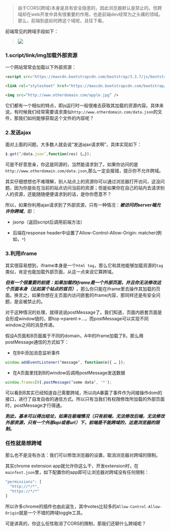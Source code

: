 >由于CORS(跨域)本身是具有安全隐患的，因此浏览器默认是禁止的。但跨域却在web开发中具有很重要的作用，也是前端dev经常为之头痛的领域。那么，前端到底如何跨这个域呢，且往下看。

前端常见的跨域手段如下：

> ![](http://upload-images.jianshu.io/upload_images/574093-8976ee9fb82e7e1a.jpg?imageMogr2/auto-orient/strip%7CimageView2/2/w/1240)

### 1.script/link/img加载外部资源

一个网站常常会加载以下外部资源：

```html
<script src="https://maxcdn.bootstrapcdn.com/bootstrap/3.3.7/js/bootstrap.min.js"></script>

<link rel="stylesheet" href="https://maxcdn.bootstrapcdn.com/bootstrap/3.3.7/css/bootstrap.min.css">

<img src=“http://www.otherdomain.com/apple.jpg” />
```

它们都有一个相似的特点，即js运行时一般很难去获取其加载的资源内容。具体来说，有时候我们经常需要请求类似`http://www.otherdomain.com/data.json`的文件，那我们如何能够获取这个文件的内容呢？

### 2.发送ajax

面对上面的问题，大多数人就会说“发送ajax请求啊”，具体实现如下：

```js
$.get(‘/data.json’,function(res) {…});
```

可是不好意思亲，你这是同源的，当然能请求到了。如果你访问的是`http://www.otherdomain.com/data.json`,那么一定会报错，提示你不允许跨域。

其实仔细想想也不难理解，别人站点上的资源你可以通过浏览器打开访问，这没问题，因为你是处在当前的站点访问当前的资源；但是如果你在自己的站内去请求别人的资源，还能随随便便请求到的话，是你你愿意不？

所以，如果你利用ajax请求到了外部资源，只有一种情况：***被访问的server端允许你跨域***，即：

* jsonp（返回script后调用前端方法） 

* 后端在response header中设置了Allow-Control-Allow-Origin: matcher(例如，`*`)

### 3.利用iframe

其实很容易想到，iframe本身是一个`html tag`，那么它和其他能够加载资源的`tag`类似，肯定也能加载外部页面，从这一点来说它算跨域。

***但有一个很重要的前提：如果加载的iframe是一个外部页面，并且你无法修改这个页面本身（比如某个站点的首页）***，那么你只能在iframe里去操作其加载的页面。换言之，如果你想在主页面内访问嵌套的iframe内容，那同样还是有安全问题，是会被禁止的。

对于这种情况的处理，就得说说postMessage了。我们知道，页面内嵌套页面是会形成window链的，即top->parent->...，而postMessage可以实现不同window之间的消息传递。

假设A页面和B页面属于不同的domain，A中的iframe加载了B，那么用postMessage通信的方式如下：

* 在B中添加消息监听事件

```js
window.addEventListener(‘message’, function(e){ … });
```

* 在A页面里找到B的window后调用postMessage发送数据

```js
window.frames[0].postMessage(’some data’, '*');
```

可以看到B其实已经知道自己需要跨域，所以向A暴露了事件作为间接操作dom的接口，进行了自发自收的通信方式。所以只有当我们有权限修改所加载的外部页面时，postMessage才行得通。

***到此，基本可以得出结论，如果在极端情况（只有前端，无法修改后端，无法修改外部资源，只有一个外部api或者url）下，前端是不能跨域的，这是浏览器的限制。***

### 任性就是想跨域

那么也不是没有办法：我们可以修改浏览器的设置，取消浏览器对跨域的限制。

其实chrome extension app就允许你这么干，开发extension时，在`mainfest.json`里，如下配置你的app即可让浏览器对跨域没有任何限制：

```js
"permissions": [
  "http://*/*",
  "https://*/*"
]
```

所以许多chrome的插件也由此诞生，其中votes比较多的`Allow-Control-Allow-Origin`就是一个不错的跨域toggle工具。

可是讲真的，你这么任性取消了CORS的限制，那我们还聊什么跨域呢？